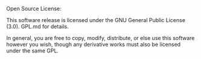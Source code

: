 Open Source License:

This software release is licensed under the GNU General Public License (3.0). GPL.md for details.

In general, you are free to copy, modify, distribute, or else use this software however you wish, though any derivative works must also be licensed under the same GPL.
